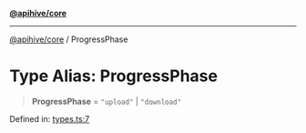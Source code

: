 [**@apihive/core**](../README.md)

***

[@apihive/core](../globals.md) / ProgressPhase

# Type Alias: ProgressPhase

> **ProgressPhase** = `"upload"` \| `"download"`

Defined in: [types.ts:7](https://github.com/cleverplatypus/apihive-core/blob/917ef8bbf07171bc9393193650ebef9dbc655327/src/types.ts#L7)
